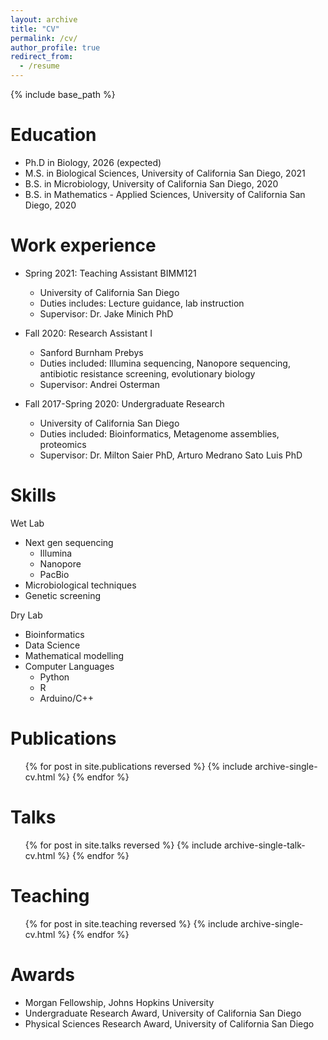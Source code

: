 ```yaml
---
layout: archive
title: "CV"
permalink: /cv/
author_profile: true
redirect_from:
  - /resume
---
```


{% include base_path %}

Education
======
* Ph.D in Biology, 2026 (expected)
* M.S. in Biological Sciences, University of California San Diego, 2021
* B.S. in Microbiology, University of California San Diego, 2020
* B.S. in Mathematics - Applied Sciences, University of California San Diego, 2020

Work experience
======
* Spring 2021: Teaching Assistant BIMM121
  * University of California San Diego
  * Duties includes: Lecture guidance, lab instruction
  * Supervisor: Dr. Jake Minich PhD

* Fall 2020: Research Assistant I
  * Sanford Burnham Prebys
  * Duties included: Illumina sequencing, Nanopore sequencing, antibiotic resistance screening, evolutionary biology
  * Supervisor: Andrei Osterman

* Fall 2017-Spring 2020: Undergraduate Research
  * University of California San Diego
  * Duties included: Bioinformatics, Metagenome assemblies, proteomics
  * Supervisor: Dr. Milton Saier PhD, Arturo Medrano Sato Luis PhD
  
Skills
======
Wet Lab
* Next gen sequencing
  * Illumina
  * Nanopore
  * PacBio
* Microbiological techniques
* Genetic screening
        
Dry Lab
* Bioinformatics
* Data Science
* Mathematical modelling
* Computer Languages
  * Python
  * R
  * Arduino/C++  


Publications
======
  <ul>{% for post in site.publications reversed %}
    {% include archive-single-cv.html %}
  {% endfor %}</ul>
  
Talks
======
  <ul>{% for post in site.talks reversed %}
    {% include archive-single-talk-cv.html  %}
  {% endfor %}</ul>
  
Teaching
======
  <ul>{% for post in site.teaching reversed %}
    {% include archive-single-cv.html %}
  {% endfor %}</ul>
  
Awards
======
* Morgan Fellowship, Johns Hopkins University
* Undergraduate Research Award, University of California San Diego
* Physical Sciences Research Award, University of California San Diego
